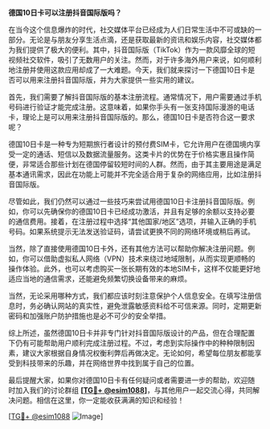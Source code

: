 **德国10日卡可以注册抖音国际版吗？**

在当今这个信息爆炸的时代，社交媒体平台已经成为人们日常生活中不可或缺的一部分。无论是与朋友分享生活点滴，还是获取最新的资讯和娱乐内容，社交媒体都为我们提供了极大的便利。其中，抖音国际版（TikTok）作为一款风靡全球的短视频社交软件，吸引了无数用户的关注。然而，对于许多海外用户来说，如何顺利地注册并使用这款应用却成了一大难题。今天，我们就来探讨一下德国10日卡是否可以用来注册抖音国际版，并为大家提供一些实用的建议。

首先，我们需要了解抖音国际版的基本注册流程。通常情况下，用户需要通过手机号码进行验证才能完成注册。这意味着，如果你手头有一张支持国际漫游的电话卡，理论上是可以用来注册抖音国际版的。那么，德国10日卡是否符合这一要求呢？

德国10日卡是一种专为短期旅行者设计的预付费SIM卡，它允许用户在德国境内享受一定的通话、短信以及数据流量服务。这类卡片的优势在于价格实惠且操作简便，非常适合那些计划在德国停留较短时间的人群。然而，由于其主要用途是满足基本通讯需求，因此在功能上可能并不完全适合用于复杂的网络应用，比如注册抖音国际版。

尽管如此，我们仍然可以通过一些技巧来尝试用德国10日卡注册抖音国际版。例如，你可以先确保你的德国10日卡已经成功激活，并且有足够的余额以支持必要的通信费用。接着，在注册过程中选择“其他国家/地区”选项，并输入正确的手机号码。如果系统提示无法发送验证码，请尝试更换不同的网络环境或稍后再试。

当然，除了直接使用德国10日卡外，还有其他方法可以帮助你解决注册问题。例如，你可以借助虚拟私人网络（VPN）技术来绕过地域限制，从而实现更顺畅的操作体验。此外，也可以考虑购买一张长期有效的本地SIM卡，这样不仅能更好地适应当地的通信需求，还能避免频繁切换设备带来的麻烦。

当然，无论采用哪种方式，我们都应该时刻注意保护个人信息安全。在填写注册信息时，务必确认网站的真实性，避免泄露敏感资料给不可信来源。同时，定期更新密码和加强账户防护措施也是必不可少的安全举措。

综上所述，虽然德国10日卡并非专门针对抖音国际版设计的产品，但在合理配置下仍有可能帮助用户顺利完成注册过程。不过，考虑到实际操作中的种种限制因素，建议大家根据自身情况权衡利弊后再做决定。无论如何，希望每位朋友都能享受到科技带来的乐趣，并在网络世界中找到属于自己的位置。

最后提醒大家，如果你对德国10日卡有任何疑问或者需要进一步的帮助，欢迎随时加入我们的讨论群组 **[[TG💪+ @esim1088](https://t.me/s/esim1088)]**，与其他用户一起交流心得，共同解决问题。相信在这里，你一定能收获满满的知识和经验！

[[TG💪+ @esim1088](https://t.me/s/esim1088) ![Image](https://i.postimg.cc/4NQfJmqS/Snipaste-2025-05-13-00-14-12.png)]